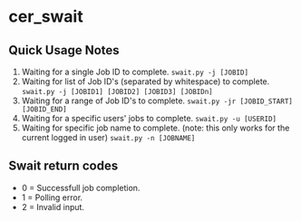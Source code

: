 cer_swait
=========
Quick Usage Notes
-----------------
1. Waiting for a single Job ID to complete. `swait.py -j [JOBID]`
2. Waiting for list of Job ID's (separated by whitespace) to complete. `swait.py -j [JOBID1] [JOBID2] [JOBID3] [JOBIDn]`
3. Waiting for a range of Job ID's to complete. `swait.py -jr [JOBID_START] [JOBID_END]`
4. Waiting for a specific users' jobs to complete. `swait.py -u [USERID]`
5. Waiting for specific job name to complete. (note: this only works for the current logged in user) `swait.py -n [JOBNAME]`

Swait return codes
------------------
* 0 = Successfull job completion.
* 1 = Polling error.
* 2 = Invalid input.
